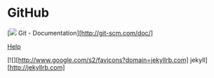 # GitHub

[![][git-ico] Git - Documentation][http://git-scm.com/doc/]

[git-ico]: http://www.google.com/s2/favicons?domain=git-scm.com

[Help](./help.rst)

[![][http://www.google.com/s2/favicons?domain=jekyllrb.com] jekyll][http://jekyllrb.com]
